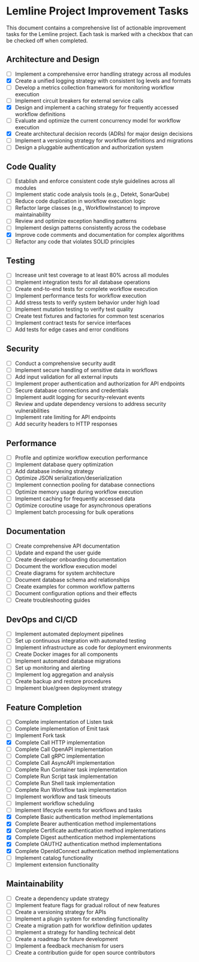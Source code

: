 # Lemline Project Improvement Tasks

This document contains a comprehensive list of actionable improvement tasks for the Lemline project. Each task is marked
with a checkbox that can be checked off when completed.

## Architecture and Design

- [ ] Implement a comprehensive error handling strategy across all modules
- [x] Create a unified logging strategy with consistent log levels and formats
- [ ] Develop a metrics collection framework for monitoring workflow execution
- [ ] Implement circuit breakers for external service calls
- [x] Design and implement a caching strategy for frequently accessed workflow definitions
- [ ] Evaluate and optimize the current concurrency model for workflow execution
- [x] Create architectural decision records (ADRs) for major design decisions
- [ ] Implement a versioning strategy for workflow definitions and migrations
- [ ] Design a pluggable authentication and authorization system

## Code Quality

- [ ] Establish and enforce consistent code style guidelines across all modules
- [ ] Implement static code analysis tools (e.g., Detekt, SonarQube)
- [ ] Reduce code duplication in workflow execution logic
- [ ] Refactor large classes (e.g., WorkflowInstance) to improve maintainability
- [ ] Review and optimize exception handling patterns
- [ ] Implement design patterns consistently across the codebase
- [x] Improve code comments and documentation for complex algorithms
- [ ] Refactor any code that violates SOLID principles

## Testing

- [ ] Increase unit test coverage to at least 80% across all modules
- [ ] Implement integration tests for all database operations
- [ ] Create end-to-end tests for complete workflow execution
- [ ] Implement performance tests for workflow execution
- [ ] Add stress tests to verify system behavior under high load
- [ ] Implement mutation testing to verify test quality
- [ ] Create test fixtures and factories for common test scenarios
- [ ] Implement contract tests for service interfaces
- [ ] Add tests for edge cases and error conditions

## Security

- [ ] Conduct a comprehensive security audit
- [ ] Implement secure handling of sensitive data in workflows
- [ ] Add input validation for all external inputs
- [ ] Implement proper authentication and authorization for API endpoints
- [ ] Secure database connections and credentials
- [ ] Implement audit logging for security-relevant events
- [ ] Review and update dependency versions to address security vulnerabilities
- [ ] Implement rate limiting for API endpoints
- [ ] Add security headers to HTTP responses

## Performance

- [ ] Profile and optimize workflow execution performance
- [ ] Implement database query optimization
- [ ] Add database indexing strategy
- [ ] Optimize JSON serialization/deserialization
- [ ] Implement connection pooling for database connections
- [ ] Optimize memory usage during workflow execution
- [ ] Implement caching for frequently accessed data
- [ ] Optimize coroutine usage for asynchronous operations
- [ ] Implement batch processing for bulk operations

## Documentation

- [ ] Create comprehensive API documentation
- [ ] Update and expand the user guide
- [ ] Create developer onboarding documentation
- [ ] Document the workflow execution model
- [ ] Create diagrams for system architecture
- [ ] Document database schema and relationships
- [ ] Create examples for common workflow patterns
- [ ] Document configuration options and their effects
- [ ] Create troubleshooting guides

## DevOps and CI/CD

- [ ] Implement automated deployment pipelines
- [ ] Set up continuous integration with automated testing
- [ ] Implement infrastructure as code for deployment environments
- [ ] Create Docker images for all components
- [ ] Implement automated database migrations
- [ ] Set up monitoring and alerting
- [ ] Implement log aggregation and analysis
- [ ] Create backup and restore procedures
- [ ] Implement blue/green deployment strategy

## Feature Completion

- [ ] Complete implementation of Listen task
- [ ] Complete implementation of Emit task
- [ ] Implement Fork task
- [x] Complete Call HTTP implementation
- [ ] Complete Call OpenAPI implementation
- [ ] Complete Call gRPC implementation
- [ ] Complete Call AsyncAPI implementation
- [ ] Complete Run Container task implementation
- [ ] Complete Run Script task implementation
- [ ] Complete Run Shell task implementation
- [ ] Complete Run Workflow task implementation
- [ ] Implement workflow and task timeouts
- [ ] Implement workflow scheduling
- [ ] Implement lifecycle events for workflows and tasks
- [x] Complete Basic authentication method implementations
- [x] Complete Bearer authentication method implementations
- [x] Complete Certificate authentication method implementations
- [x] Complete Digest authentication method implementations
- [x] Complete OAUTH2 authentication method implementations
- [x] Complete OpenIdConnect authentication method implementations
- [ ] Implement catalog functionality
- [ ] Implement extension functionality

## Maintainability

- [ ] Create a dependency update strategy
- [ ] Implement feature flags for gradual rollout of new features
- [ ] Create a versioning strategy for APIs
- [ ] Implement a plugin system for extending functionality
- [ ] Create a migration path for workflow definition updates
- [ ] Implement a strategy for handling technical debt
- [ ] Create a roadmap for future development
- [ ] Implement a feedback mechanism for users
- [ ] Create a contribution guide for open source contributors
